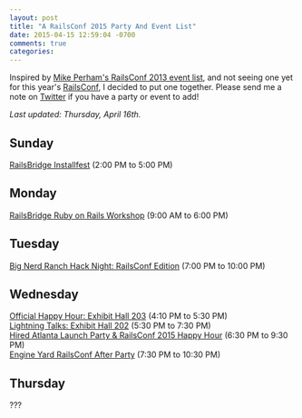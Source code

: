 ```yaml
---
layout: post
title: "A RailsConf 2015 Party And Event List"
date: 2015-04-15 12:59:04 -0700
comments: true
categories: 
---
```


Inspired by [Mike Perham's RailsConf 2013 event list](http://www.mikeperham.com/2013/04/11/railsconf-2013-events/), and not seeing one yet for this year's [RailsConf](http://railsconf.com/), I decided to put one together.  Please send me a note on [Twitter](https://twitter.com/tectonic) if you have a party or event to add!

_Last updated: Thursday, April 16th._

## Sunday

[RailsBridge Installfest](https://www.bridgetroll.org/events/150) (2:00 PM to 5:00 PM)<br>

## Monday

[RailsBridge Ruby on Rails Workshop](https://www.bridgetroll.org/events/150) (9:00 AM to 6:00 PM)<br>

## Tuesday

[Big Nerd Ranch Hack Night: RailsConf Edition](https://www.eventbrite.com/e/big-nerd-ranch-hack-night-railsconf-edition-tickets-16540850128) (7:00 PM to 10:00 PM)<br>

## Wednesday

[Official Happy Hour: Exhibit Hall 203](http://railsconf.com/schedule) (4:10 PM to 5:30 PM)<br>
[Lightning Talks: Exhibit Hall 202](http://railsconf.com/schedule) (5:30 PM to 7:30 PM)<br>
[Hired Atlanta Launch Party & RailsConf 2015 Happy Hour](http://www.eventbrite.com/e/hired-atlanta-launch-party-railsconf-2015-happy-hour-tickets-16408022838?aff=es2) (6:30 PM to 9:30 PM)<br>
[Engine Yard RailsConf After Party](https://www.eventbrite.com/e/engine-yard-railsconf-after-party-tickets-16499542576?invite=&err=29&referrer=&discount=&affiliate=&eventpassword=) (7:30 PM to 10:30 PM)<br>

## Thursday

???
